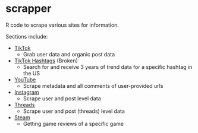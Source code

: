 
<!-- README.md is generated from README.Rmd. Please edit that file -->

# scrapper

<!-- badges: start -->
<!-- badges: end -->

R code to scrape various sites for information.

Sections include:

- [TikTok](https://github.com/taylorgrant/scrapper/tree/main/tiktok)
  - Grab user data and organic post data
- [TikTok
  Hashtags](https://github.com/taylorgrant/scrapper/tree/main/tiktok_trends)
  (Broken)
  - Search for and receive 3 years of trend data for a specific hashtag
    in the US
- [YouTube](https://github.com/taylorgrant/scrapper/tree/main/youtube)
  - Scrape metadata and all comments of user-provided urls
- [Instagram](https://github.com/taylorgrant/scrapper/tree/main/instagram)
  - Scrape user and post level data
- [Threads](https://github.com/taylorgrant/scrapper/tree/main/threads)
  - Scrape user and post (threads) level data
- [Steam](https://github.com/taylorgrant/scrapper/tree/main/steam)
  - Getting game reviews of a specific game
